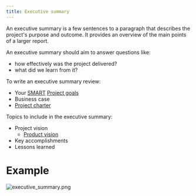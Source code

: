 ```yaml
---
title: Executive summary
---
```

An executive summary is a few sentences to a paragraph that describes the project's 
purpose and outcome. It provides an overview of the main points of a larger report.

An executive summary should aim to answer questions like: 
- how effectively was the project delivered? 
- what did we learn from it?

To write an executive summary review:
- Your [SMART](danielesalvatore/project-management/project-initiation/smart.md) [Project goals](danielesalvatore/project-management/foundations-of-project-management/project-goals.md)
- Business case
- [Project charter](danielesalvatore/project-management/project-initiation/project-charter.md)

Topics to include in the executive summary:
- Project vision
	- [Product vision](danielesalvatore/project-management/agile-project-management/scrum/product-vision.md)
- Key accomplishments
- Lessons learned

# Example
![executive_summary.png](None)